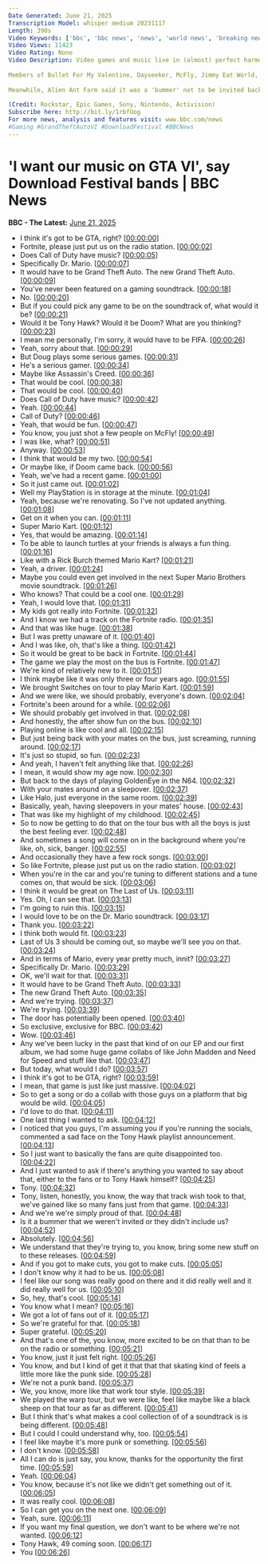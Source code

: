```yaml
---
Date Generated: June 21, 2025
Transcription Model: whisper medium 20231117
Length: 390s
Video Keywords: ['bbc', 'bbc news', 'news', 'world news', 'breaking news', 'us news', 'world', 'america', 'usa', 'usa news', 'india news']
Video Views: 11423
Video Rating: None
Video Description: Video games and music live in (almost) perfect harmony - so which video game would the bands of Download Festival like to see themselves in?
 
Members of Bullet For My Valentine, Dayseeker, McFly, Jimmy Eat World, Kittie, Don Broco and Rise Against caught up with us to tell us which game they'd like to hear one of their tracks on - and Malevolence's Alex Taylor may have let slip some Grand Theft Auto VI gossip.
 
Meanwhile, Alien Ant Farm said it was a 'bummer' not to be invited back to feature as one of the artists on the Tony Hawk Pro Skater 3+4 remakes, revealing what happened.
 
(Credit: Rockstar, Epic Games, Sony, Nintendo, Activision)
Subscribe here: http://bit.ly/1rbfUog
For more news, analysis and features visit: www.bbc.com/news 
#Gaming #GrandTheftAutoVI #DownloadFestival #BBCNews
---
```


# 'I want our music on GTA VI', say Download Festival bands | BBC News
**BBC - The Latest:** [June 21, 2025](https://www.youtube.com/watch?v=SyU7XAxXCBE)
*  I think it's got to be GTA, right? [[00:00:00](https://www.youtube.com/watch?v=SyU7XAxXCBE&t=0.0s)]
*  Fortnite, please just put us on the radio station. [[00:00:02](https://www.youtube.com/watch?v=SyU7XAxXCBE&t=2.0s)]
*  Does Call of Duty have music? [[00:00:05](https://www.youtube.com/watch?v=SyU7XAxXCBE&t=5.0s)]
*  Specifically Dr. Mario. [[00:00:07](https://www.youtube.com/watch?v=SyU7XAxXCBE&t=7.0s)]
*  It would have to be Grand Theft Auto. The new Grand Theft Auto. [[00:00:09](https://www.youtube.com/watch?v=SyU7XAxXCBE&t=9.0s)]
*  You've never been featured on a gaming soundtrack. [[00:00:18](https://www.youtube.com/watch?v=SyU7XAxXCBE&t=18.0s)]
*  No. [[00:00:20](https://www.youtube.com/watch?v=SyU7XAxXCBE&t=20.0s)]
*  But if you could pick any game to be on the soundtrack of, what would it be? [[00:00:21](https://www.youtube.com/watch?v=SyU7XAxXCBE&t=21.0s)]
*  Would it be Tony Hawk? Would it be Doom? What are you thinking? [[00:00:23](https://www.youtube.com/watch?v=SyU7XAxXCBE&t=23.0s)]
*  I mean me personally, I'm sorry, it would have to be FIFA. [[00:00:26](https://www.youtube.com/watch?v=SyU7XAxXCBE&t=26.0s)]
*  Yeah, sorry about that. [[00:00:29](https://www.youtube.com/watch?v=SyU7XAxXCBE&t=29.0s)]
*  But Doug plays some serious games. [[00:00:31](https://www.youtube.com/watch?v=SyU7XAxXCBE&t=31.0s)]
*  He's a serious gamer. [[00:00:34](https://www.youtube.com/watch?v=SyU7XAxXCBE&t=34.0s)]
*  Maybe like Assassin's Creed. [[00:00:36](https://www.youtube.com/watch?v=SyU7XAxXCBE&t=36.0s)]
*  That would be cool. [[00:00:38](https://www.youtube.com/watch?v=SyU7XAxXCBE&t=38.0s)]
*  That would be cool. [[00:00:40](https://www.youtube.com/watch?v=SyU7XAxXCBE&t=40.0s)]
*  Does Call of Duty have music? [[00:00:42](https://www.youtube.com/watch?v=SyU7XAxXCBE&t=42.0s)]
*  Yeah. [[00:00:44](https://www.youtube.com/watch?v=SyU7XAxXCBE&t=44.0s)]
*  Call of Duty? [[00:00:46](https://www.youtube.com/watch?v=SyU7XAxXCBE&t=46.0s)]
*  Yeah, that would be fun. [[00:00:47](https://www.youtube.com/watch?v=SyU7XAxXCBE&t=47.0s)]
*  You know, you just shot a few people on McFly! [[00:00:49](https://www.youtube.com/watch?v=SyU7XAxXCBE&t=49.0s)]
*  I was like, what? [[00:00:51](https://www.youtube.com/watch?v=SyU7XAxXCBE&t=51.0s)]
*  Anyway. [[00:00:53](https://www.youtube.com/watch?v=SyU7XAxXCBE&t=53.0s)]
*  I think that would be my two. [[00:00:54](https://www.youtube.com/watch?v=SyU7XAxXCBE&t=54.0s)]
*  Or maybe like, if Doom came back. [[00:00:56](https://www.youtube.com/watch?v=SyU7XAxXCBE&t=56.0s)]
*  Yeah, we've had a recent game. [[00:01:00](https://www.youtube.com/watch?v=SyU7XAxXCBE&t=60.0s)]
*  So it just came out. [[00:01:02](https://www.youtube.com/watch?v=SyU7XAxXCBE&t=62.0s)]
*  Well my PlayStation is in storage at the minute. [[00:01:04](https://www.youtube.com/watch?v=SyU7XAxXCBE&t=64.0s)]
*  Yeah, because we're renovating. So I've not updated anything. [[00:01:08](https://www.youtube.com/watch?v=SyU7XAxXCBE&t=68.0s)]
*  Get on it when you can. [[00:01:11](https://www.youtube.com/watch?v=SyU7XAxXCBE&t=71.0s)]
*  Super Mario Kart. [[00:01:12](https://www.youtube.com/watch?v=SyU7XAxXCBE&t=72.0s)]
*  Yes, that would be amazing. [[00:01:14](https://www.youtube.com/watch?v=SyU7XAxXCBE&t=74.0s)]
*  To be able to launch turtles at your friends is always a fun thing. [[00:01:16](https://www.youtube.com/watch?v=SyU7XAxXCBE&t=76.0s)]
*  Like with a Rick Burch themed Mario Kart? [[00:01:21](https://www.youtube.com/watch?v=SyU7XAxXCBE&t=81.0s)]
*  Yeah, a driver. [[00:01:24](https://www.youtube.com/watch?v=SyU7XAxXCBE&t=84.0s)]
*  Maybe you could even get involved in the next Super Mario Brothers movie soundtrack. [[00:01:26](https://www.youtube.com/watch?v=SyU7XAxXCBE&t=86.0s)]
*  Who knows? That could be a cool one. [[00:01:29](https://www.youtube.com/watch?v=SyU7XAxXCBE&t=89.0s)]
*  Yeah, I would love that. [[00:01:31](https://www.youtube.com/watch?v=SyU7XAxXCBE&t=91.0s)]
*  My kids got really into Fortnite. [[00:01:32](https://www.youtube.com/watch?v=SyU7XAxXCBE&t=92.0s)]
*  And I know we had a track on the Fortnite radio. [[00:01:35](https://www.youtube.com/watch?v=SyU7XAxXCBE&t=95.0s)]
*  And that was like huge. [[00:01:38](https://www.youtube.com/watch?v=SyU7XAxXCBE&t=98.0s)]
*  But I was pretty unaware of it. [[00:01:40](https://www.youtube.com/watch?v=SyU7XAxXCBE&t=100.0s)]
*  And I was like, oh, that's like a thing. [[00:01:42](https://www.youtube.com/watch?v=SyU7XAxXCBE&t=102.0s)]
*  So it would be great to be back in Fortnite. [[00:01:44](https://www.youtube.com/watch?v=SyU7XAxXCBE&t=104.0s)]
*  The game we play the most on the bus is Fortnite. [[00:01:47](https://www.youtube.com/watch?v=SyU7XAxXCBE&t=107.0s)]
*  We're kind of relatively new to it. [[00:01:51](https://www.youtube.com/watch?v=SyU7XAxXCBE&t=111.0s)]
*  I think maybe like it was only three or four years ago. [[00:01:55](https://www.youtube.com/watch?v=SyU7XAxXCBE&t=115.0s)]
*  We brought Switches on tour to play Mario Kart. [[00:01:59](https://www.youtube.com/watch?v=SyU7XAxXCBE&t=119.0s)]
*  And we were like, we should probably, everyone's down. [[00:02:04](https://www.youtube.com/watch?v=SyU7XAxXCBE&t=124.0s)]
*  Fortnite's been around for a while. [[00:02:06](https://www.youtube.com/watch?v=SyU7XAxXCBE&t=126.0s)]
*  We should probably get involved in that. [[00:02:08](https://www.youtube.com/watch?v=SyU7XAxXCBE&t=128.0s)]
*  And honestly, the after show fun on the bus. [[00:02:10](https://www.youtube.com/watch?v=SyU7XAxXCBE&t=130.0s)]
*  Playing online is like cool and all. [[00:02:15](https://www.youtube.com/watch?v=SyU7XAxXCBE&t=135.0s)]
*  But just being back with your mates on the bus, just screaming, running around. [[00:02:17](https://www.youtube.com/watch?v=SyU7XAxXCBE&t=137.0s)]
*  It's just so stupid, so fun. [[00:02:23](https://www.youtube.com/watch?v=SyU7XAxXCBE&t=143.0s)]
*  And yeah, I haven't felt anything like that. [[00:02:26](https://www.youtube.com/watch?v=SyU7XAxXCBE&t=146.0s)]
*  I mean, it would show my age now. [[00:02:30](https://www.youtube.com/watch?v=SyU7XAxXCBE&t=150.0s)]
*  But back to the days of playing GoldenEye in the N64. [[00:02:32](https://www.youtube.com/watch?v=SyU7XAxXCBE&t=152.0s)]
*  With your mates around on a sleepover. [[00:02:37](https://www.youtube.com/watch?v=SyU7XAxXCBE&t=157.0s)]
*  Like Halo, just everyone in the same room. [[00:02:39](https://www.youtube.com/watch?v=SyU7XAxXCBE&t=159.0s)]
*  Basically, yeah, having sleepovers in your mates' house. [[00:02:43](https://www.youtube.com/watch?v=SyU7XAxXCBE&t=163.0s)]
*  That was like my highlight of my childhood. [[00:02:45](https://www.youtube.com/watch?v=SyU7XAxXCBE&t=165.0s)]
*  So to now be getting to do that on the tour bus with all the boys is just the best feeling ever. [[00:02:48](https://www.youtube.com/watch?v=SyU7XAxXCBE&t=168.0s)]
*  And sometimes a song will come on in the background where you're like, oh, sick, banger. [[00:02:55](https://www.youtube.com/watch?v=SyU7XAxXCBE&t=175.0s)]
*  And occasionally they have a few rock songs. [[00:03:00](https://www.youtube.com/watch?v=SyU7XAxXCBE&t=180.0s)]
*  So like Fortnite, please just put us on the radio station. [[00:03:02](https://www.youtube.com/watch?v=SyU7XAxXCBE&t=182.0s)]
*  When you're in the car and you're tuning to different stations and a tune comes on, that would be sick. [[00:03:06](https://www.youtube.com/watch?v=SyU7XAxXCBE&t=186.0s)]
*  I think it would be great on The Last of Us. [[00:03:11](https://www.youtube.com/watch?v=SyU7XAxXCBE&t=191.0s)]
*  Yes. Oh, I can see that. [[00:03:13](https://www.youtube.com/watch?v=SyU7XAxXCBE&t=193.0s)]
*  I'm going to ruin this. [[00:03:15](https://www.youtube.com/watch?v=SyU7XAxXCBE&t=195.0s)]
*  I would love to be on the Dr. Mario soundtrack. [[00:03:17](https://www.youtube.com/watch?v=SyU7XAxXCBE&t=197.0s)]
*  Thank you. [[00:03:22](https://www.youtube.com/watch?v=SyU7XAxXCBE&t=202.0s)]
*  I think both would fit. [[00:03:23](https://www.youtube.com/watch?v=SyU7XAxXCBE&t=203.0s)]
*  Last of Us 3 should be coming out, so maybe we'll see you on that. [[00:03:24](https://www.youtube.com/watch?v=SyU7XAxXCBE&t=204.0s)]
*  And in terms of Mario, every year pretty much, innit? [[00:03:27](https://www.youtube.com/watch?v=SyU7XAxXCBE&t=207.0s)]
*  Specifically Dr. Mario. [[00:03:29](https://www.youtube.com/watch?v=SyU7XAxXCBE&t=209.0s)]
*  OK, we'll wait for that. [[00:03:31](https://www.youtube.com/watch?v=SyU7XAxXCBE&t=211.0s)]
*  It would have to be Grand Theft Auto. [[00:03:33](https://www.youtube.com/watch?v=SyU7XAxXCBE&t=213.0s)]
*  The new Grand Theft Auto. [[00:03:35](https://www.youtube.com/watch?v=SyU7XAxXCBE&t=215.0s)]
*  And we're trying. [[00:03:37](https://www.youtube.com/watch?v=SyU7XAxXCBE&t=217.0s)]
*  We're trying. [[00:03:39](https://www.youtube.com/watch?v=SyU7XAxXCBE&t=219.0s)]
*  The door has potentially been opened. [[00:03:40](https://www.youtube.com/watch?v=SyU7XAxXCBE&t=220.0s)]
*  So exclusive, exclusive for BBC. [[00:03:42](https://www.youtube.com/watch?v=SyU7XAxXCBE&t=222.0s)]
*  Wow. [[00:03:46](https://www.youtube.com/watch?v=SyU7XAxXCBE&t=226.0s)]
*  Any we've been lucky in the past that kind of on our EP and our first album, we had some huge game collabs of like John Madden and Need for Speed and stuff like that. [[00:03:47](https://www.youtube.com/watch?v=SyU7XAxXCBE&t=227.0s)]
*  But today, what would I do? [[00:03:57](https://www.youtube.com/watch?v=SyU7XAxXCBE&t=237.0s)]
*  I think it's got to be GTA, right? [[00:03:59](https://www.youtube.com/watch?v=SyU7XAxXCBE&t=239.0s)]
*  I mean, that game is just like just massive. [[00:04:02](https://www.youtube.com/watch?v=SyU7XAxXCBE&t=242.0s)]
*  So to get a song or do a collab with those guys on a platform that big would be wild. [[00:04:05](https://www.youtube.com/watch?v=SyU7XAxXCBE&t=245.0s)]
*  I'd love to do that. [[00:04:11](https://www.youtube.com/watch?v=SyU7XAxXCBE&t=251.0s)]
*  One last thing I wanted to ask. [[00:04:12](https://www.youtube.com/watch?v=SyU7XAxXCBE&t=252.0s)]
*  I noticed that you guys, I'm assuming you if you're running the socials, commented a sad face on the Tony Hawk playlist announcement. [[00:04:13](https://www.youtube.com/watch?v=SyU7XAxXCBE&t=253.0s)]
*  So I just want to basically the fans are quite disappointed too. [[00:04:22](https://www.youtube.com/watch?v=SyU7XAxXCBE&t=262.0s)]
*  And I just wanted to ask if there's anything you wanted to say about that, either to the fans or to Tony Hawk himself? [[00:04:25](https://www.youtube.com/watch?v=SyU7XAxXCBE&t=265.0s)]
*  Tony. [[00:04:32](https://www.youtube.com/watch?v=SyU7XAxXCBE&t=272.0s)]
*  Tony, listen, honestly, you know, the way that track wish took to that, we've gained like so many fans just from that game. [[00:04:33](https://www.youtube.com/watch?v=SyU7XAxXCBE&t=273.0s)]
*  And we're we're simply proud of that. [[00:04:48](https://www.youtube.com/watch?v=SyU7XAxXCBE&t=288.0s)]
*  Is it a bummer that we weren't invited or they didn't include us? [[00:04:52](https://www.youtube.com/watch?v=SyU7XAxXCBE&t=292.0s)]
*  Absolutely. [[00:04:56](https://www.youtube.com/watch?v=SyU7XAxXCBE&t=296.0s)]
*  We understand that they're trying to, you know, bring some new stuff on to these releases. [[00:04:59](https://www.youtube.com/watch?v=SyU7XAxXCBE&t=299.0s)]
*  And if you got to make cuts, you got to make cuts. [[00:05:05](https://www.youtube.com/watch?v=SyU7XAxXCBE&t=305.0s)]
*  I don't know why it had to be us. [[00:05:08](https://www.youtube.com/watch?v=SyU7XAxXCBE&t=308.0s)]
*  I feel like our song was really good on there and it did really well and it did really well for us. [[00:05:10](https://www.youtube.com/watch?v=SyU7XAxXCBE&t=310.0s)]
*  So, hey, that's cool. [[00:05:14](https://www.youtube.com/watch?v=SyU7XAxXCBE&t=314.0s)]
*  You know what I mean? [[00:05:16](https://www.youtube.com/watch?v=SyU7XAxXCBE&t=316.0s)]
*  We got a lot of fans out of it. [[00:05:17](https://www.youtube.com/watch?v=SyU7XAxXCBE&t=317.0s)]
*  So we're grateful for that. [[00:05:18](https://www.youtube.com/watch?v=SyU7XAxXCBE&t=318.0s)]
*  Super grateful. [[00:05:20](https://www.youtube.com/watch?v=SyU7XAxXCBE&t=320.0s)]
*  And that's one of the, you know, more excited to be on that than to be on the radio or something. [[00:05:21](https://www.youtube.com/watch?v=SyU7XAxXCBE&t=321.0s)]
*  You know, just it just felt right. [[00:05:26](https://www.youtube.com/watch?v=SyU7XAxXCBE&t=326.0s)]
*  You know, and but I kind of get it that that that skating kind of feels a little more like the punk side. [[00:05:28](https://www.youtube.com/watch?v=SyU7XAxXCBE&t=328.0s)]
*  We're not a punk band. [[00:05:37](https://www.youtube.com/watch?v=SyU7XAxXCBE&t=337.0s)]
*  We, you know, more like that work tour style. [[00:05:39](https://www.youtube.com/watch?v=SyU7XAxXCBE&t=339.0s)]
*  We played the warp tour, but we were like, feel like maybe like a black sheep on that tour as far as different. [[00:05:41](https://www.youtube.com/watch?v=SyU7XAxXCBE&t=341.0s)]
*  But I think that's what makes a cool collection of of a soundtrack is is being different. [[00:05:48](https://www.youtube.com/watch?v=SyU7XAxXCBE&t=348.0s)]
*  But I could I could understand why, too. [[00:05:54](https://www.youtube.com/watch?v=SyU7XAxXCBE&t=354.0s)]
*  I feel like maybe it's more punk or something. [[00:05:56](https://www.youtube.com/watch?v=SyU7XAxXCBE&t=356.0s)]
*  I don't know. [[00:05:58](https://www.youtube.com/watch?v=SyU7XAxXCBE&t=358.0s)]
*  All I can do is just say, you know, thanks for the opportunity the first time. [[00:05:59](https://www.youtube.com/watch?v=SyU7XAxXCBE&t=359.0s)]
*  Yeah. [[00:06:04](https://www.youtube.com/watch?v=SyU7XAxXCBE&t=364.0s)]
*  You know, because it's not like we didn't get something out of it. [[00:06:05](https://www.youtube.com/watch?v=SyU7XAxXCBE&t=365.0s)]
*  It was really cool. [[00:06:08](https://www.youtube.com/watch?v=SyU7XAxXCBE&t=368.0s)]
*  So I can get you on the next one. [[00:06:09](https://www.youtube.com/watch?v=SyU7XAxXCBE&t=369.0s)]
*  Yeah, sure. [[00:06:11](https://www.youtube.com/watch?v=SyU7XAxXCBE&t=371.0s)]
*  If you want my final question, we don't want to be where we're not wanted. [[00:06:12](https://www.youtube.com/watch?v=SyU7XAxXCBE&t=372.0s)]
*  Tony Hawk, 49 coming soon. [[00:06:17](https://www.youtube.com/watch?v=SyU7XAxXCBE&t=377.0s)]
*  You [[00:06:26](https://www.youtube.com/watch?v=SyU7XAxXCBE&t=386.0s)]
